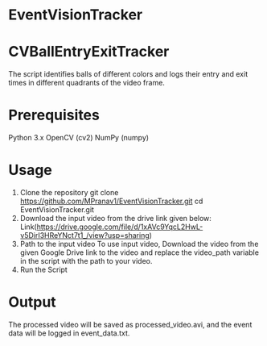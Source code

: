 # EventVisionTracker
# CVBallEntryExitTracker

The script identifies balls of different colors and logs their entry and exit times in different quadrants of the video frame.
# Prerequisites
Python 3.x
OpenCV (cv2)
NumPy (numpy)

# Usage
1. Clone the repository 
git clone https://github.com/MPranav1/EventVisionTracker.git
cd EventVisionTracker.git
2. Download the input video from the drive link given below:
Link(https://drive.google.com/file/d/1xAVc9YqcL2HwL-v5DirI3HReYNct7t1_/view?usp=sharing)
3. Path to the input video
To use input video, Download the video from the given Google Drive link to the video and replace the video_path variable in the script with the path to your video.
4. Run the Script

# Output

The processed video will be saved as processed_video.avi, and the event data will be logged in event_data.txt.
